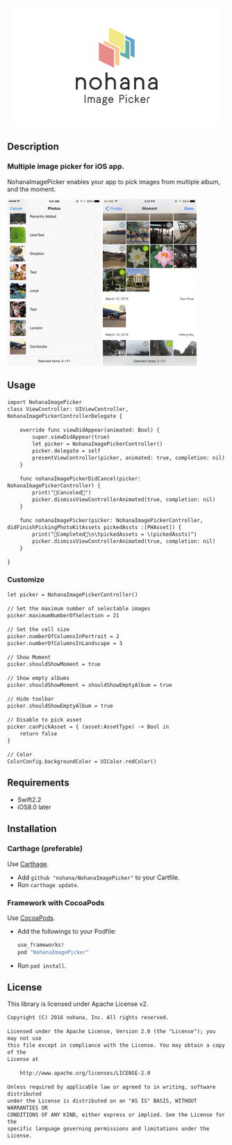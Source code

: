 <p align="center"><img src="./Images/logo.png" width="480" height="280" /></p>

## Description

### Multiple image picker for iOS app.

NohanaImagePicker enables your app to pick images from multiple album, and the moment.

<img src="./Images/collection.gif" width="216" /> <img src="./Images/moment.png" width="216" />

## Usage

```
import NohanaImagePicker
class ViewController: UIViewController, NohanaImagePickerControllerDelegate {

    override func viewDidAppear(animated: Bool) {
        super.viewDidAppear(true)
        let picker = NohanaImagePickerController()
        picker.delegate = self
        presentViewController(picker, animated: true, completion: nil)
    }

    func nohanaImagePickerDidCancel(picker: NohanaImagePickerController) {
        print("🐷Canceled🙅")
        picker.dismissViewControllerAnimated(true, completion: nil)
    }

    func nohanaImagePicker(picker: NohanaImagePickerController, didFinishPickingPhotoKitAssets pickedAssts :[PHAsset]) {
        print("🐷Completed🙆\n\tpickedAssets = \(pickedAssts)")
        picker.dismissViewControllerAnimated(true, completion: nil)
    }

}
```

### Customize

```
let picker = NohanaImagePickerController()

// Set the maximum number of selectable images
picker.maximumNumberOfSelection = 21

// Set the cell size
picker.numberOfColumnsInPortrait = 2
picker.numberOfColumnsInLandscape = 3

// Show Moment
picker.shouldShowMoment = true

// Show empty albums
picker.shouldShowMoment = shouldShowEmptyAlbum = true

// Hide toolbar
picker.shouldShowEmptyAlbum = true

// Disable to pick asset
picker.canPickAsset = { (asset:AssetType) -> Bool in
    return false
}

// Color
ColorConfig.backgroundColor = UIColor.redColor()
```

## Requirements

- Swift2.2
- iOS8.0 later

## Installation

### Carthage (preferable)

Use [Carthage](https://github.com/Carthage/Carthage).

- Add `github "nohana/NohanaImagePicker"` to your Cartfile.
- Run `carthage update`.

### Framework with CocoaPods

Use [CocoaPods](https://cocoapods.org/).

- Add the followings to your Podfile:

    ```ruby
    use_frameworks!
    pod "NohanaImagePicker"
    ```

- Run `pod install`.


## License

This library is licensed under Apache License v2.

```
Copyright (C) 2016 nohana, Inc. All rights reserved.

Licensed under the Apache License, Version 2.0 (the "License"); you may not use
this file except in compliance with the License. You may obtain a copy of the
License at

    http://www.apache.org/licenses/LICENSE-2.0

Unless required by applicable law or agreed to in writing, software distributed
under the License is distributed on an "AS IS" BASIS, WITHOUT WARRANTIES OR
CONDITIONS OF ANY KIND, either express or implied. See the License for the
specific language governing permissions and limitations under the License.
```
